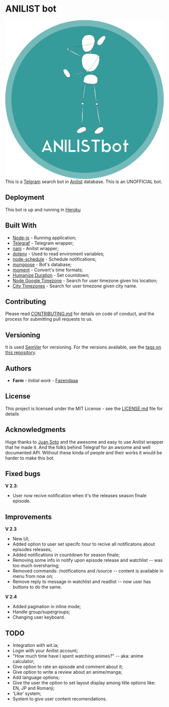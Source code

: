 # ANILIST bot

<img src="https://raw.githubusercontent.com/Fazendaaa/Anilist-bot/master/images/PNG/circled_logo.png" alt="Anilist-bot logo" align="right" />

This is a [Telgram](https://telegram.org) search bot in [Anilist](https://anilist.co) database. This is an UNOFFICIAL bot.

## Deployment

This bot is up and running in [Heroku](https://www.heroku.com/home)

## Built With

* [Node-js](https://nodejs.org/en/) - Running application;
* [Telegraf](https://github.com/telegraf/telegraf) - Telegram wrapper;
* [nani](https://github.com/sotojuan/nani) - Anilist wrapper;
* [dotenv](https://github.com/motdotla/dotenv) - Used to read enviroment variables;
* [node-schedule](https://github.com/node-schedule/node-schedule) - Schedule notifications;
* [mongoose](http://mongoosejs.com) - Bot's database;
* [moment](https://momentjs.com) - Convert's time formats;
* [Humanize Duration](https://github.com/EvanHahn/HumanizeDuration.js) - Set countdown;
* [Node Google Timezone](https://www.npmjs.com/package/node-google-timezone) - Search for user timezone given his location;
* [City Timezones](https://www.npmjs.com/package/city-timezones) - Search for user timezone given city name.

## Contributing

Please read [CONTRIBUTING.md](https://github.com/Fazendaaa/Anilist-bot/blob/master/CONTRIBUTING.md) for details on code of conduct, and the process for submitting pull requests to us.

## Versioning

It is used [SemVer](http://semver.org/) for versioning. For the versions available, see the [tags on this repository](https://github.com/Fazendaaa/Anilist-bot/tags). 

## Authors

* **Farm** - *Initial work* - [Fazendaaa](https://github.com/Fazendaaa)

## License

This project is licensed under the MIT License - see the [LICENSE.md](https://github.com/Fazendaaa/Anilist-bot/blob/master/LICENSE) file for details

## Acknowledgments

Huge thanks to [Juan Soto](https://github.com/sotojuan) and the awesome and easy to use Anilist wrapper that he made it. And the folks behind Telegraf for an awsome and well documented API. Without these kinda of people and their works it would be harder to make this bot.

## Fixed bugs

**V 2.3**:
* User now recive notification when it's the releases season finale episode.

## Improvements

**V 2.3**
* New UI;
* Added option to user set specifc hour to recive all notificatons about episodes releases;
* Added notifications in countdown for season finale;
* Removing some info in notify upon episode release and watchlist -- was too much oversharing;
* Removed commands: /notifications and /source -- content is available in menu from now on;
* Remove reply to message in watchlist and readlist -- now user has buttons to do the same.

**V 2.4**
* Added pagination in inline mode;
* Handle group/supergroups;
* Changing user keyboard.

## TODO

* Integration with wit.ia;
* Login with your Anilist account;
* "How much time have I spent watching animes?" -- aka: anime calculator;
* Give option to rate an episode and comment about it;
* Give option to write a review about an anime/manga;
* Add language options;
* Give the user the option to set layout display among title options like: EN, JP and Romanji;
* 'Like' system;
* System to give user content recomendations.
